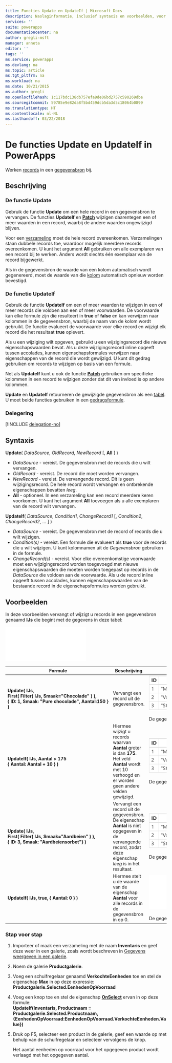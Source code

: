 ```yaml
---
title: Functies Update en UpdateIf | Microsoft Docs
description: Naslaginformatie, inclusief syntaxis en voorbeelden, voor de functies Update en UpdateIf in PowerApps
services: ''
suite: powerapps
documentationcenter: na
author: gregli-msft
manager: anneta
editor: ''
tags: ''
ms.service: powerapps
ms.devlang: na
ms.topic: article
ms.tgt_pltfrm: na
ms.workload: na
ms.date: 10/21/2015
ms.author: gregli
ms.openlocfilehash: 1c117bdc138db757efa9de06bd2757c590269dbe
ms.sourcegitcommit: 59785e9e82da8f5bd459dcb5da3d5c18064b0899
ms.translationtype: HT
ms.contentlocale: nl-NL
ms.lasthandoff: 03/22/2018
---
```

# <a name="update-and-updateif-functions-in-powerapps"></a>De functies Update en UpdateIf in PowerApps
Werken [records](../working-with-tables.md#records) in een [gegevensbron](../working-with-data-sources.md) bij.

## <a name="description"></a>Beschrijving
### <a name="update-function"></a>De functie Update
Gebruik de functie **Update** om een hele record in een gegevensbron te vervangen. De functies **UpdateIf** en **[Patch](function-patch.md)** wijzigen daarentegen een of meer waarden in een record, waarbij de andere waarden ongewijzigd blijven.

Voor een [verzameling](../working-with-data-sources.md#collections) moet de hele record overeenkomen. Verzamelingen staan dubbele records toe, waardoor mogelijk meerdere records overeenkomen. U kunt het argument **All** gebruiken om alle exemplaren van een record bij te werken. Anders wordt slechts één exemplaar van de record bijgewerkt.

Als in de gegevensbron de waarde van een kolom automatisch wordt gegenereerd, moet de waarde van die [kolom](../working-with-tables.md#columns) automatisch opnieuw worden bevestigd.

### <a name="updateif-function"></a>De functie UpdateIf
Gebruik de functie **UpdateIf** om een of meer waarden te wijzigen in een of meer records die voldoen aan een of meer voorwaarden. De voorwaarde kan elke formule zijn die resulteert in **true** of **false** en kan verwijzen naar kolommen in de gegevensbron, waarbij de naam van de kolom wordt gebruikt. De functie evalueert de voorwaarde voor elke record en wijzigt elk record die het resultaat **true** oplevert.  

Als u een wijziging wilt opgeven, gebruikt u een wijzigingsrecord die nieuwe eigenschapswaarden bevat. Als u deze wijzigingsrecord inline opgeeft tussen accolades, kunnen eigenschapsformules verwijzen naar eigenschappen van de record die wordt gewijzigd. U kunt dit gedrag gebruiken om records te wijzigen op basis van een formule.

Net als **UpdateIf** kunt u ook de functie **[Patch](function-patch.md)** gebruiken om specifieke kolommen in een record te wijzigen zonder dat dit van invloed is op andere kolommen.

**Update** en **UpdateIf** retourneren de gewijzigde gegevensbron als een [tabel](../working-with-tables.md). U moet beide functies gebruiken in een [gedragsformule](../working-with-formulas-in-depth.md).

### <a name="delegation"></a>Delegering
[!INCLUDE [delegation-no](../../../includes/delegation-no.md)]

## <a name="syntax"></a>Syntaxis
**Update**( *DataSource*, *OldRecord*, *NewRecord* [, **All** ] )

* *DataSource* - vereist. De gegevensbron met de records die u wilt vervangen.
* *OldRecord* - vereist. De record die moet worden vervangen.
* *NewRecord* - vereist. De vervangende record. Dit is geen wijzigingsrecord. De hele record wordt vervangen en ontbrekende eigenschappen bevatten *leeg*.
* **All** - optioneel. In een verzameling kan een record meerdere keren voorkomen. U kunt het argument **All** toevoegen als u alle exemplaren van de record wilt vervangen.

**UpdateIf**( *DataSource*, *Condition1*, *ChangeRecord1* [, *Condition2*, *ChangeRecord2*, ... ] )

* *DataSource* - vereist. De gegevensbron met de record of records die u wilt wijzigen.
* *Condition(s)* - vereist. Een formule die evalueert als **true** voor de records die u wilt wijzigen.  U kunt kolomnamen uit de *Gegevensbron* gebruiken in de formule.  
* *ChangeRecord(s)* - vereist.  Voor elke overeenkomstige voorwaarde moet een wijzigingsrecord worden toegevoegd met nieuwe eigenschapswaarden die moeten worden toegepast op records in de *DataSource* die voldoen aan de voorwaarde. Als u de record inline opgeeft tussen accolades, kunnen eigenschapswaarden van de bestaande record in de eigenschapsformules worden gebruikt.

## <a name="examples"></a>Voorbeelden
In deze voorbeelden vervangt of wijzigt u records in een gegevensbron genaamd **IJs** die begint met de gegevens in deze tabel:

![](media/function-update-updateif/icecream.png)

| Formule | Beschrijving | Resultaat |
| --- | --- | --- |
| **Update(&nbsp;IJs,<br>First(&nbsp;Filter(&nbsp;IJs,&nbsp;Smaak="Chocolade"&nbsp;)&nbsp;), {&nbsp;ID:&nbsp;1,&nbsp;Smaak:&nbsp;"Pure&nbsp;chocolade",&nbsp;Aantal:150&nbsp;} )** |Vervangt een record uit de gegevensbron. |<style> img { max-width: none } </style> ![](media/function-update-updateif/icecream-mint.png)<br><br>De gegevensbron **IJs** is gewijzigd. |
| **UpdateIf(&nbsp;IJs, Aantal > 175 {&nbsp;Aantal:&nbsp;Aantal&nbsp;+&nbsp;10&nbsp;} )** |Hiermee wijzigt u records waarvan **Aantal** groter is dan **175**.  Het veld **Aantal** wordt met 10 verhoogd en er worden geen andere velden gewijzigd. |![](media/function-update-updateif/icecream-mint-plus10.png)<br><br>De gegevensbron **IJs** is gewijzigd. |
| **Update(&nbsp;IJs,<br>First(&nbsp;Filter(&nbsp;IJs, Smaak="Aardbeien"&nbsp;)&nbsp;),<br>{&nbsp;ID:&nbsp;3, Smaak:&nbsp;"Aardbeiensorbet"} )** |Vervangt een record uit de gegevensbron. De eigenschap **Aantal** is niet opgegeven in de vervangende record, zodat deze eigenschap *leeg* is in het resultaat. |![](media/function-update-updateif/icecream-mint-swirl.png)<br><br>De gegevensbron **IJs** is gewijzigd. |
| **UpdateIf(&nbsp;IJs, true, {&nbsp;Aantal:&nbsp;0&nbsp;} )** |Hiermee stelt u de waarde van de eigenschap **Aantal** voor alle records in de gegevensbron in op 0. |![ ](./media/function-update-updateif/icecream-mint-zero.png)<br> <br>De gegevensbron **IJs** is gewijzigd. |

### <a name="step-by-step"></a>Stap voor stap
1. Importeer of maak een verzameling met de naam **Inventaris** en geef deze weer in een galerie, zoals wordt beschreven in [Gegevens weergeven in een galerie](../show-images-text-gallery-sort-filter.md).
2. Noem de galerie **Productgalerie**.
3. Voeg een schuifregelaar genaamd **VerkochteEenheden** toe en stel de eigenschap **Max** in op deze expressie:<br>**Productgalerie.Selected.EenhedenOpVoorraad**
4. Voeg een knop toe en stel de eigenschap **[OnSelect](../controls/properties-core.md)** ervan in op deze formule:<br>**UpdateIf(Inventaris, Productnaam = Productgalerie.Selected.Productnaam, {EenhedenOpVoorraad:EenhedenOpVoorraad.VerkochteEenheden.Value})**
5. Druk op F5, selecteer een product in de galerie, geef een waarde op met behulp van de schuifregelaar en selecteer vervolgens de knop.
   
    Het aantal eenheden op voorraad voor het opgegeven product wordt verlaagd met het opgegeven aantal.


